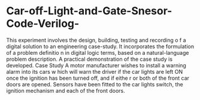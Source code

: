 # Car-off-Light-and-Gate-Snesor-Code-Verilog-
This experiment involves the design, building, testing and recording o f a digital solution to an engineering case-study. It incorporates the formulation of a problem definitio n in digital logic terms, based on a natural-language problem description. A practical demonstration of the case study is developed.   Case Study A motor manufacturer wishes to install a warning alarm into its cars w hich will warn the driver if the car lights are left ON once the ignition has been turned off, and if eithe r or both of the front car doors are opened. Sensors have been fitted to the car lights switch, the ignition mechanism and each of the front doors.

